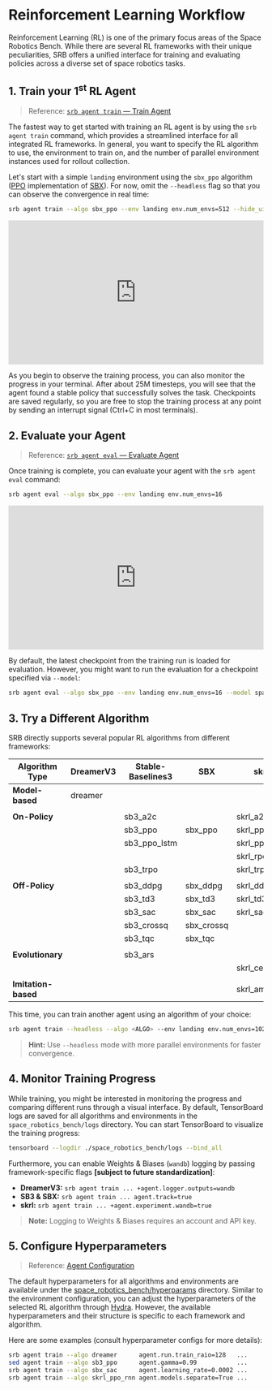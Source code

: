 # Reinforcement Learning Workflow

Reinforcement Learning (RL) is one of the primary focus areas of the Space Robotics Bench. While there are several RL frameworks with their unique peculiarities, SRB offers a unified interface for training and evaluating policies across a diverse set of space robotics tasks.

## 1. Train your 1<sup>st</sup> RL Agent

> Reference: [`srb agent train` — Train Agent](../reference/cli_agent_train.md)

The fastest way to get started with training an RL agent is by using the `srb agent train` command, which provides a streamlined interface for all integrated RL frameworks. In general, you want to specify the RL algorithm to use, the environment to train on, and the number of parallel environment instances used for rollout collection.

Let's start with a simple `landing` environment using the `sbx_ppo` algorithm ([PPO](https://arxiv.org/abs/1707.06347) implementation of [SBX](https://github.com/araffin/sbx)). For now, omit the `--headless` flag so that you can observe the convergence in real time:

```bash
srb agent train --algo sbx_ppo --env landing env.num_envs=512 --hide_ui
```

<iframe style="width:100%;aspect-ratio:16/9" src="https://www.youtube.com/embed/hx4NqG6NCGQ?si=uBZ8kceMUxkprtwJ&mute=1&autoplay=1&loop=1&playlist=hx4NqG6NCGQ" frameborder="0" allow="accelerometer; autoplay; clipboard-write; encrypted-media; gyroscope; picture-in-picture; web-share" referrerpolicy="strict-origin-when-cross-origin" allowfullscreen></iframe>

As you begin to observe the training process, you can also monitor the progress in your terminal. After about 25M timesteps, you will see that the agent found a stable policy that successfully solves the task. Checkpoints are saved regularly, so you are free to stop the training process at any point by sending an interrupt signal (Ctrl+C in most terminals).

## 2. Evaluate your Agent

> Reference: [`srb agent eval` — Evaluate Agent](../reference/cli_agent_eval.md)

Once training is complete, you can evaluate your agent with the `srb agent eval` command:

```bash
srb agent eval --algo sbx_ppo --env landing env.num_envs=16
```

<iframe style="width:100%;aspect-ratio:16/9" src="https://www.youtube.com/embed/mi247B_OcZU?si=xDBg_ZFAwHYd7wTR&mute=1&autoplay=1&loop=1&playlist=mi247B_OcZU" frameborder="0" allow="accelerometer; autoplay; clipboard-write; encrypted-media; gyroscope; picture-in-picture; web-share" referrerpolicy="strict-origin-when-cross-origin" allowfullscreen></iframe>

By default, the latest checkpoint from the training run is loaded for evaluation. However, you might want to run the evaluation for a checkpoint specified via `--model`:

```bash
srb agent eval --algo sbx_ppo --env landing env.num_envs=16 --model space_robotics_bench/logs/landing/sbx_ppo/ckpt/${CHECKPOINT}
```

## 3. Try a Different Algorithm

SRB directly supports several popular RL algorithms from different frameworks:

| Algorithm Type      | DreamerV3 | Stable-Baselines3 | SBX        | skrl         |
| ------------------- | --------- | ----------------- | ---------- | ------------ |
| **Model-based**     | dreamer   |                   |            |              |
|                     |           |                   |            |              |
| **On-Policy**       |           | sb3_a2c           |            | skrl_a2c     |
|                     |           | sb3_ppo           | sbx_ppo    | skrl_ppo     |
|                     |           | sb3_ppo_lstm      |            | skrl_ppo_rnn |
|                     |           |                   |            | skrl_rpo     |
|                     |           | sb3_trpo          |            | skrl_trpo    |
|                     |           |                   |            |              |
| **Off-Policy**      |           | sb3_ddpg          | sbx_ddpg   | skrl_ddpg    |
|                     |           | sb3_td3           | sbx_td3    | skrl_td3     |
|                     |           | sb3_sac           | sbx_sac    | skrl_sac     |
|                     |           | sb3_crossq        | sbx_crossq |              |
|                     |           | sb3_tqc           | sbx_tqc    |              |
|                     |           |                   |            |              |
| **Evolutionary**    |           | sb3_ars           |            |              |
|                     |           |                   |            | skrl_cem     |
|                     |           |                   |            |              |
| **Imitation-based** |           |                   |            | skrl_amp     |

This time, you can train another agent using an algorithm of your choice:

```bash
srb agent train --headless --algo <ALGO> --env landing env.num_envs=1024
```

> **Hint:** Use `--headless` mode with more parallel environments for faster convergence.

## 4. Monitor Training Progress

While training, you might be interested in monitoring the progress and comparing different runs through a visual interface. By default, TensorBoard logs are saved for all algorithms and environments in the `space_robotics_bench/logs` directory. You can start TensorBoard to visualize the training progress:

```bash
tensorboard --logdir ./space_robotics_bench/logs --bind_all
```

Furthermore, you can enable Weights & Biases (`wandb`) logging by passing framework-specific flags **\[subject to future standardization\]**:

- **DreamerV3:** `srb agent train ... +agent.logger.outputs=wandb`
- **SB3 & SBX:** `srb agent train ... agent.track=true`
- **skrl:** `srb agent train ... +agent.experiment.wandb=true`

> **Note:** Logging to Weights & Biases requires an account and API key.

## 5. Configure Hyperparameters

> Reference: [Agent Configuration](../config/agent_cfg.md)

The default hyperparameters for all algorithms and environments are available under the [space_robotics_bench/hyperparams](https://github.com/AndrejOrsula/space_robotics_bench/tree/main/hyperparams) directory. Similar to the environment configuration, you can adjust the hyperparameters of the selected RL algorithm through [Hydra](https://hydra.cc). However, the available hyperparameters and their structure is specific to each framework and algorithm.

Here are some examples (consult hyperparameter configs for more details):

```bash
srb agent train --algo dreamer      agent.run.train_raio=128   ...
sed agent train --algo sb3_ppo      agent.gamma=0.99           ...
srb agent train --algo sbx_sac      agent.learning_rate=0.0002 ...
srb agent train --algo skrl_ppo_rnn agent.models.separate=True ...
```
